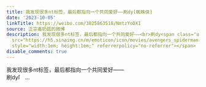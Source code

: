```yaml
---
title: 我发现很多nt标签，最后都指向一个共同爱好——刷dy[蜘蛛侠]
date: '2023-10-05'
linkTitle: https://weibo.com/3825863518/NmtzYoDXI
source: 正宗毒奶菇的微博
description: 我发现很多nt标签，最后都指向一个共同爱好——<br>刷dy<span class="url-icon"><img alt="[蜘蛛侠]"
  src="https://h5.sinaimg.cn/m/emoticon/icon/movies/avengers_spiderman-77e8952ff9.png"
  style="width:1em; height:1em;" referrerpolicy="no-referrer"></span>  ...
disable_comments: true
---
```

我发现很多nt标签，最后都指向一个共同爱好——<br>刷dy<span class="url-icon"><img alt="[蜘蛛侠]" src="https://h5.sinaimg.cn/m/emoticon/icon/movies/avengers_spiderman-77e8952ff9.png" style="width:1em; height:1em;" referrerpolicy="no-referrer"></span>  ...
